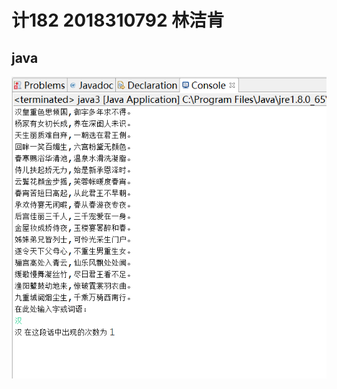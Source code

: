 # 计182 2018310792 林洁肯
## java
![images](https://github.com/Linjieken/java-4/blob/master/images/微信图片_20191117200925.png)
